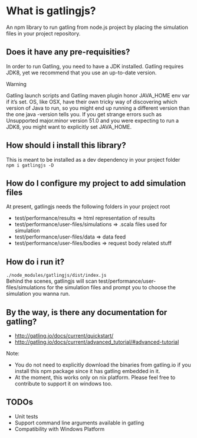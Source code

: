 # What is gatlingjs?
An npm library to run gatling from node.js project by placing the simulation files in your project repository.

## Does it have any pre-requisities?
In order to run Gatling, you need to have a JDK installed. Gatling requires JDK8, yet we recommend that you use an up-to-date version.

Warning

Gatling launch scripts and Gatling maven plugin honor JAVA_HOME env var if it’s set. OS, like OSX, have their own tricky way of discovering which version of Java to run, so you might end up running a different version than the one java -version tells you. If you get strange errors such as Unsupported major.minor version 51.0 and you were expecting to run a JDK8, you might want to explicitly set JAVA_HOME.

## How should i install this library?
This is meant to be installed as a dev dependency in your project folder    
``` npm i gatlingjs -D ```

## How do I configure my project to add simulation files
At present, gatlingjs needs the following folders in your project root

* test/performance/results => html representation of results
* test/performance/user-files/simulations => .scala files used for simulation
* test/performance/user-files/data => data feed
* test/performance/user-files/bodies => request body related stuff

## How do i run it?
``` ./node_modules/gatlingjs/dist/index.js ```     
Behind the scenes, gatlingjs will scan test/performance/user-files/simulations for the simulation files and prompt you to choose the simulation you wanna run.

## By the way, is there any documentation for gatling?
* http://gatling.io/docs/current/quickstart/
* http://gatling.io/docs/current/advanced_tutorial/#advanced-tutorial

Note: 
* You do not need to explicitly download the binaries from gatling.io if you install this npm package since it has gatling embedded in it.
* At the moment, this works only on nix platform. Please feel free to contribute to support it on windows too.

## TODOs
* Unit tests
* Support command line arguments available in gatling
* Compatibility with Windows Platform
